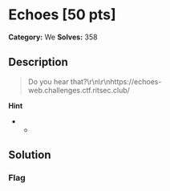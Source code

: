 # Echoes [50 pts]

**Category:** We
**Solves:** 358

## Description
>Do you hear that?\r\n\r\nhttps://echoes-web.challenges.ctf.ritsec.club/

**Hint**
* -

## Solution

### Flag

